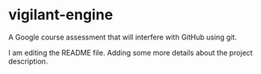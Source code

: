 # vigilant-engine
A Google course assessment that will interfere with GitHub using git.

I am editing the README file. Adding some more details about the project description.

